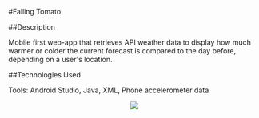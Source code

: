 #Falling Tomato

##Description

Mobile first web-app that retrieves API weather data to display how much warmer or colder the current forecast is compared to the day before, depending on a user's location.

##Technologies Used

Tools: Android Studio, Java, XML, Phone accelerometer data

<p align="center">
  <img src="https://cloud.githubusercontent.com/assets/10625343/19734614/0c6ff846-9b5d-11e6-901a-348268f51f20.png"/>
</p>
